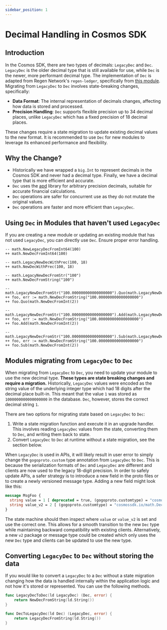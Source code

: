 ```yaml
---
sidebar_position: 1
---
```

# Decimal Handling in Cosmos SDK

## Introduction

In the Cosmos SDK, there are two types of decimals: `LegacyDec` and `Dec`. `LegacyDec` is the older decimal type that is still available for use, while `Dec` is the newer, more performant decimal type. The implementation of `Dec` is adapted from Regen Network's `regen-ledger`, specifically from [this module](https://github.com/regen-network/regen-ledger/tree/main/types/math). Migrating from `LegacyDec` to `Dec` involves state-breaking changes, specifically:

* **Data Format**: The internal representation of decimals changes, affecting how data is stored and processed.
* **Precision Handling**: `Dec` supports flexible precision up to 34 decimal places, unlike `LegacyDec` which has a fixed precision of 18 decimal places.

These changes require a state migration to update existing decimal values to the new format. It is recommended to use `Dec` for new modules to leverage its enhanced performance and flexibility.

## Why the Change?

* Historically we have wrapped a `big.Int` to represent decimals in the Cosmos SDK and never had a decimal type. Finally, we have a decimal type that is more efficient and accurate.
* `Dec` uses the [apd](https://github.com/cockroachdb/apd) library for arbitrary precision decimals, suitable for accurate financial calculations.
* `Dec` operations are safer for concurrent use as they do not mutate the original values.
* `Dec` operations are faster and more efficient than `LegacyDec`.

## Using `Dec` in Modules that haven't used `LegacyDec`

If you are creating a new module or updating an existing module that has not used `LegacyDec`, you can directly use `Dec`.
Ensure proper error handling.
  
```
-- math.NewLegacyDecFromInt64(100)
++ math.NewDecFromInt64(100)

-- math.LegacyNewDecWithPrec(100, 18)
++ math.NewDecWithPrec(100, 18)

-- math.LegacyNewDecFromStr("100")
++ math.NewDecFromString("100")

-- math.LegacyNewDecFromStr("100.000000000000000000").Quo(math.LegacyNewDecFromInt(2))
++ foo, err := math.NewDecFromString("100.000000000000000000")
++ foo.Quo(math.NewDecFromInt(2))

-- math.LegacyNewDecFromStr("100.000000000000000000").Add(math.LegacyNewDecFromInt(2))
++ foo, err := math.NewDecFromString("100.000000000000000000")
++ foo.Add(math.NewDecFromInt(2))

-- math.LegacyNewDecFromStr("100.000000000000000000").Sub(math.LegacyNewDecFromInt(2))
++ foo, err := math.NewDecFromString("100.000000000000000000")
++ foo.Sub(math.NewDecFromInt(2))
```

## Modules migrating from `LegacyDec` to `Dec`

When migrating from `LegacyDec` to `Dec`, you need to update your module to use the new decimal type. **These types are state breaking changes and require a migration.**
Historically, `LegacyDec` values were encoded as the string value of the underlying integer type which had 18
digits after the decimal place built-in. This meant that the value `1` was stored as `1000000000000000000` in the database.
`Dec`, however, stores the correct decimal string `1`.

There are two options for migrating state based on `LegacyDec`  to `Dec`:
1. Write a state migration function and execute it in an upgrade handler. This involves reading `LegacyDec` values from the state, converting them to `Dec`, and writing them back to state.
2. Convert `LegacyDec` to `Dec` at runtime without a state migration, see the section below.

When `LegacyDec` is used in APIs, it will likely result in user error to simply change the `gogoproto.custom` type
annotation from `LegacyDec` to `Dec`. This is because the serialization formats of `Dec` and `LegacyDec` are different
and clients are now used to the legacy 18-digit precision.
In order to safely update APIs, a safer strategy is to introduce a new field in the proto files or to create a newly
versioned message type. Adding a new field might look like this:

```proto
message MsgFoo {
  string value = 1 [ deprecated = true, (gogoproto.customtype) = "cosmossdk.io/math.LegacyDec" ];
  string value_v2 = 2 [ (gogoproto.customtype) = "cosmossdk.io/math.Dec" ];
}
```

The state machine should then inspect where `value` or `value_v2` is set and use the correct one. This allows for a
smooth transition to the new `Dec` type while maintaining backward compatibility with existing clients.
Alternatively, a new `v2` package or message type could be created which only uses the new `Dec` type
and clients can be updated to use the new type.

## Converting `LegacyDec` to `Dec` without storing the data

If you would like to convert a `LegacyDec` to a `Dec` without a state migration changing how the data is handled internally within the application logic and not how it's stored or represented. You can use the following methods.

```go
func LegacyDecToDec(ld LegacyDec) (Dec, error) {
    return NewDecFromString(ld.String())
}
```

```go
func DecToLegacyDec(ld Dec) (LegacyDec, error) {
    return LegacyDecFromString(ld.String())
}
```

